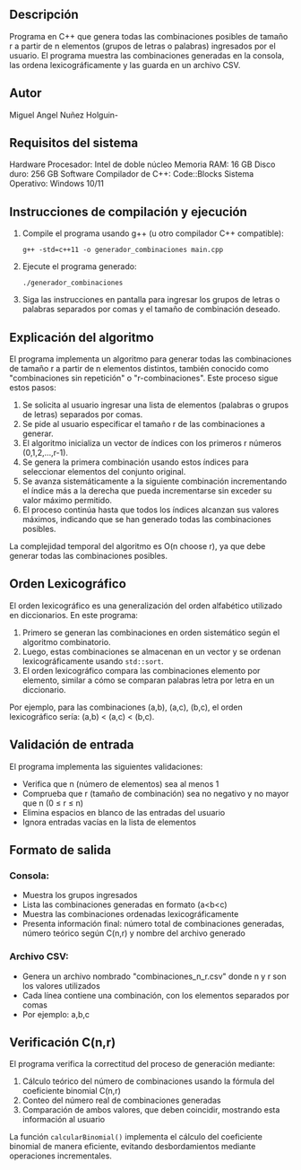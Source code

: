 ## Descripción
Programa en C++ que genera todas las combinaciones posibles de tamaño r a partir de n elementos (grupos de letras o palabras) ingresados por el usuario. El programa muestra las combinaciones generadas en la consola, las ordena lexicográficamente y las guarda en un archivo CSV.

## Autor
Miguel Angel Nuñez Holguin-

## Requisitos del sistema
Hardware
Procesador: Intel de doble núcleo
Memoria RAM: 16 GB
Disco duro: 256 GB
Software
Compilador de C++:
Code::Blocks
Sistema Operativo:
Windows 10/11

## Instrucciones de compilación y ejecución
1. Compile el programa usando g++ (u otro compilador C++ compatible):
   ```
   g++ -std=c++11 -o generador_combinaciones main.cpp
   ```
2. Ejecute el programa generado:
   ```
   ./generador_combinaciones
   ```
3. Siga las instrucciones en pantalla para ingresar los grupos de letras o palabras separados por comas y el tamaño de combinación deseado.

## Explicación del algoritmo
El programa implementa un algoritmo para generar todas las combinaciones de tamaño r a partir de n elementos distintos, también conocido como "combinaciones sin repetición" o "r-combinaciones". Este proceso sigue estos pasos:

1. Se solicita al usuario ingresar una lista de elementos (palabras o grupos de letras) separados por comas.
2. Se pide al usuario especificar el tamaño r de las combinaciones a generar.
3. El algoritmo inicializa un vector de índices con los primeros r números (0,1,2,...,r-1).
4. Se genera la primera combinación usando estos índices para seleccionar elementos del conjunto original.
5. Se avanza sistemáticamente a la siguiente combinación incrementando el índice más a la derecha que pueda incrementarse sin exceder su valor máximo permitido.
6. El proceso continúa hasta que todos los índices alcanzan sus valores máximos, indicando que se han generado todas las combinaciones posibles.

La complejidad temporal del algoritmo es O(n choose r), ya que debe generar todas las combinaciones posibles.

## Orden Lexicográfico
El orden lexicográfico es una generalización del orden alfabético utilizado en diccionarios. En este programa:

1. Primero se generan las combinaciones en orden sistemático según el algoritmo combinatorio.
2. Luego, estas combinaciones se almacenan en un vector y se ordenan lexicográficamente usando `std::sort`.
3. El orden lexicográfico compara las combinaciones elemento por elemento, similar a cómo se comparan palabras letra por letra en un diccionario.

Por ejemplo, para las combinaciones (a,b), (a,c), (b,c), el orden lexicográfico sería: (a,b) < (a,c) < (b,c).

## Validación de entrada
El programa implementa las siguientes validaciones:
- Verifica que n (número de elementos) sea al menos 1
- Comprueba que r (tamaño de combinación) sea no negativo y no mayor que n (0 ≤ r ≤ n)
- Elimina espacios en blanco de las entradas del usuario
- Ignora entradas vacías en la lista de elementos

## Formato de salida
### Consola:
- Muestra los grupos ingresados
- Lista las combinaciones generadas en formato (a<b<c)
- Muestra las combinaciones ordenadas lexicográficamente
- Presenta información final: número total de combinaciones generadas, número teórico según C(n,r) y nombre del archivo generado

### Archivo CSV:
- Genera un archivo nombrado "combinaciones_n_r.csv" donde n y r son los valores utilizados
- Cada línea contiene una combinación, con los elementos separados por comas
- Por ejemplo: a,b,c

## Verificación C(n,r)
El programa verifica la correctitud del proceso de generación mediante:
1. Cálculo teórico del número de combinaciones usando la fórmula del coeficiente binomial C(n,r)
2. Conteo del número real de combinaciones generadas
3. Comparación de ambos valores, que deben coincidir, mostrando esta información al usuario

La función `calcularBinomial()` implementa el cálculo del coeficiente binomial de manera eficiente, evitando desbordamientos mediante operaciones incrementales.
